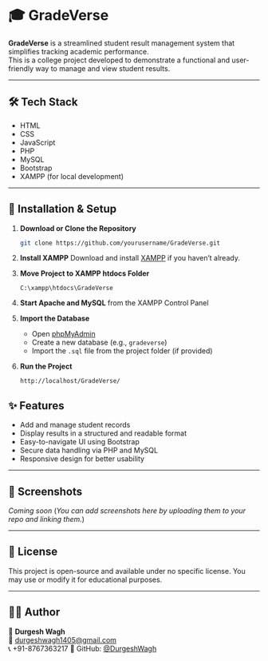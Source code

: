 # 🎓 GradeVerse

**GradeVerse** is a streamlined student result management system that simplifies tracking academic performance.  
This is a college project developed to demonstrate a functional and user-friendly way to manage and view student results.

---

## 🛠 Tech Stack

- HTML  
- CSS  
- JavaScript  
- PHP  
- MySQL  
- Bootstrap  
- XAMPP (for local development)

---

## 🚀 Installation & Setup

1. **Download or Clone the Repository**
   ```bash
   git clone https://github.com/yourusername/GradeVerse.git


2. **Install XAMPP**
   Download and install [XAMPP](https://www.apachefriends.org/index.html) if you haven’t already.

3. **Move Project to XAMPP htdocs Folder**

   ```
   C:\xampp\htdocs\GradeVerse
   ```

4. **Start Apache and MySQL** from the XAMPP Control Panel

5. **Import the Database**

   * Open [phpMyAdmin](http://localhost/phpmyadmin)
   * Create a new database (e.g., `gradeverse`)
   * Import the `.sql` file from the project folder (if provided)

6. **Run the Project**

   ```
   http://localhost/GradeVerse/
   ```


## ✨ Features

* Add and manage student records
* Display results in a structured and readable format
* Easy-to-navigate UI using Bootstrap
* Secure data handling via PHP and MySQL
* Responsive design for better usability

---

## 📸 Screenshots

*Coming soon*
(*You can add screenshots here by uploading them to your repo and linking them.*)

---

## 📜 License

This project is open-source and available under no specific license.
You may use or modify it for educational purposes.

---

## 🙋‍♂️ Author

👤 **Durgesh Wagh**  
📧 durgeshwagh1405@gmail.com  
📞 +91-8767363217
🐙 GitHub: [@DurgeshWagh](https://github.com/DurgeshWagh)


